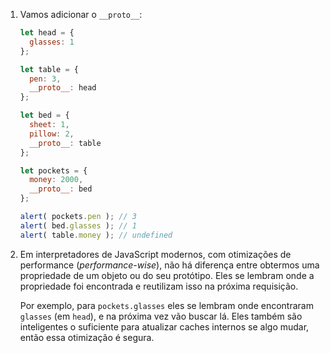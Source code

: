 
1. Vamos adicionar o `__proto__`:

    ```js run
    let head = {
      glasses: 1
    };

    let table = {
      pen: 3,
      __proto__: head
    };

    let bed = {
      sheet: 1,
      pillow: 2,
      __proto__: table
    };

    let pockets = {
      money: 2000,
      __proto__: bed
    };

    alert( pockets.pen ); // 3
    alert( bed.glasses ); // 1
    alert( table.money ); // undefined
    ```

2. Em interpretadores de JavaScript modernos, com otimizações de performance (*performance-wise*), não há diferença entre obtermos uma propriedade de um objeto ou do seu protótipo. Eles se lembram onde a propriedade foi encontrada e reutilizam isso na próxima requisição.

    Por exemplo, para `pockets.glasses` eles se lembram onde encontraram `glasses` (em `head`), e na próxima vez vão buscar lá. Eles também são inteligentes o suficiente para atualizar caches internos se algo mudar, então essa otimização é segura.
